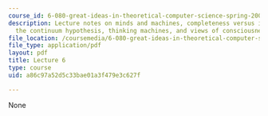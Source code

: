 ```yaml
---
course_id: 6-080-great-ideas-in-theoretical-computer-science-spring-2008
description: Lecture notes on minds and machines, completeness versus incompleteness,
  the continuum hypothesis, thinking machines, and views of consciousness.
file_location: /coursemedia/6-080-great-ideas-in-theoretical-computer-science-spring-2008/a86c97a52d5c33bae01a3f479e3c627f_lec6.pdf
file_type: application/pdf
layout: pdf
title: Lecture 6
type: course
uid: a86c97a52d5c33bae01a3f479e3c627f

---
```

None